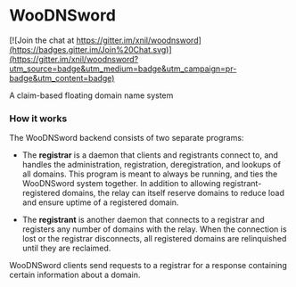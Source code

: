 # WooDNSword

[![Join the chat at https://gitter.im/xnil/woodnsword](https://badges.gitter.im/Join%20Chat.svg)](https://gitter.im/xnil/woodnsword?utm_source=badge&utm_medium=badge&utm_campaign=pr-badge&utm_content=badge)

A claim-based floating domain name system

### How it works

The WooDNSword backend consists of two separate programs:

+ The **registrar** is a daemon that clients and registrants connect to, and
  handles the administration, registration, deregistration, and lookups of all
  domains. This program is meant to always be running, and ties the WooDNSword
  system together. In addition to allowing registrant-registered domains, the
  relay can itself reserve domains to reduce load and ensure uptime of a
  registered domain.

+ The **registrant** is another daemon that connects to a registrar and
  registers any number of domains with the relay. When the connection is lost or
  the registrar disconnects, all registered domains are relinquished until they
  are reclaimed.
 
 WooDNSword clients send requests to a registrar for a response containing
 certain information about a domain.
